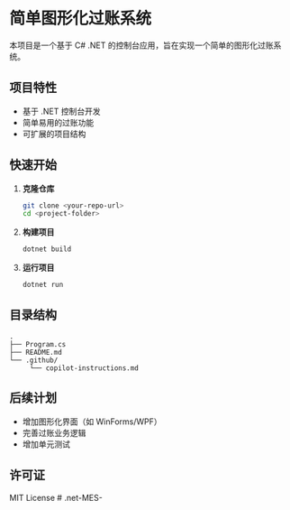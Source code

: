 # 简单图形化过账系统

本项目是一个基于 C# .NET 的控制台应用，旨在实现一个简单的图形化过账系统。

## 项目特性

- 基于 .NET 控制台开发
- 简单易用的过账功能
- 可扩展的项目结构

## 快速开始

1. **克隆仓库**
    ```bash
    git clone <your-repo-url>
    cd <project-folder>
    ```

2. **构建项目**
    ```bash
    dotnet build
    ```

3. **运行项目**
    ```bash
    dotnet run
    ```

## 目录结构

```
.
├── Program.cs
├── README.md
└── .github/
     └── copilot-instructions.md
```

## 后续计划

- 增加图形化界面（如 WinForms/WPF）
- 完善过账业务逻辑
- 增加单元测试

## 许可证

MIT License
#   . n e t - M E S - 
 
 
